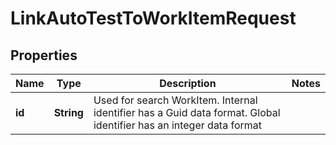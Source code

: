 

# LinkAutoTestToWorkItemRequest


## Properties

| Name | Type | Description | Notes |
|------------ | ------------- | ------------- | -------------|
|**id** | **String** | Used for search WorkItem. Internal identifier has a Guid data format. Global identifier has an integer data format |  |



